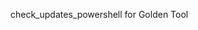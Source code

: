 check_updates_powershell for Golden Tool 

<!---
Thedev200k/Thedev200k is a ✨ special ✨ repository because its `README.md` (this file) appears on your GitHub profile.
You can click the Preview link to take a look at your changes.
--->
